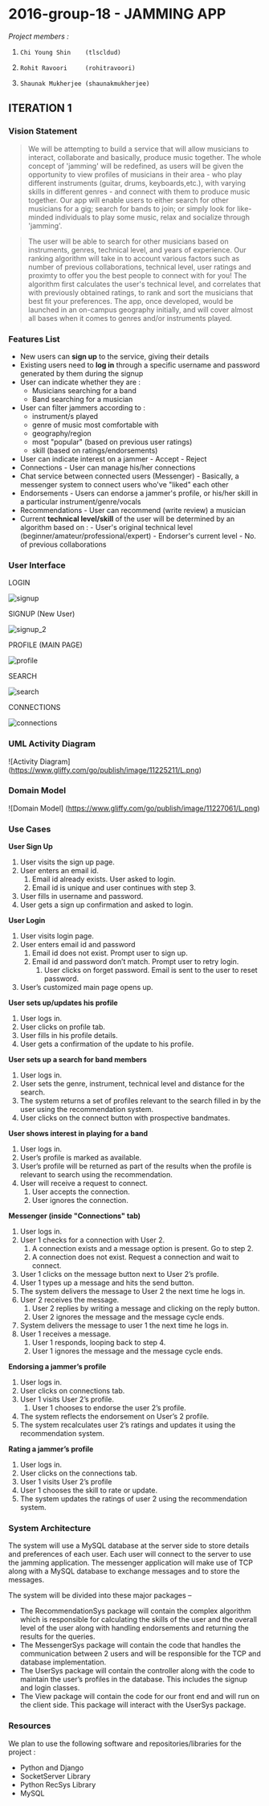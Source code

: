 # 2016-group-18 - JAMMING APP

*Project members :* 

1.     Chi Young Shin    (tlscldud)
2.     Rohit Ravoori     (rohitravoori)
3.     Shaunak Mukherjee (shaunakmukherjee)

## ITERATION 1

### Vision Statement
>We will be attempting to build a service that will allow musicians to interact, collaborate and basically, produce music together. The whole concept of 'jamming' will be redefined, as users will be given the opportunity to view profiles of musicians in their area - who play different instruments (guitar, drums, keyboards,etc.), with varying skills in different genres - and connect with them to produce music together. Our app will enable users to either search for other musicians for a gig; search for bands to join; or simply look for like-minded individuals to play some music, relax and socialize through 'jamming'. 

>The user will be able to search for other musicians based on instruments, genres, technical level, and years of experience. Our ranking algorithm will take in to account various factors such as number of previous collaborations, technical level, user ratings and proximty to offer you the best people to connect with for you! The algorithm first calculates the user's technical level, and correlates that with previously obtained ratings, to rank and sort the musicians that best fit your preferences. The app, once developed, would be launched in an on-campus geography initially, and will cover almost all bases when it comes to genres and/or instruments played.

### Features List
- New users can __sign up__ to the service, giving their details
- Existing users need to **log in** through a specific username and password generated by them during the signup
- User can indicate whether they are :
    - Musicians searching for a band
    - Band searching for a musician
- User can filter jammers according to : 
     - instrument/s played
     - genre of music most comfortable with
     - geography/region
     - most "popular" (based on previous user ratings)
     - skill (based on ratings/endorsements)
- User can indicate interest on a jammer
      - Accept
      - Reject
- Connections
      - User can manage his/her connections
- Chat service between connected users (Messenger)
      - Basically, a messenger system to connect users who've "liked" each other
- Endorsements
      - Users can endorse a jammer's profile, or his/her skill in a particular instrument/genre/vocals
- Recommendations
      - User can recommend (write review) a musician
- Current **technical level/skill** of the user will be determined by an algorithm based on :
      - User's original technical level (beginner/amateur/professional/expert)
      - Endorser's current level
      - No. of previous collaborations



### User Interface

LOGIN 

![signup](https://cloud.githubusercontent.com/assets/22137960/19027247/7c142d48-88fc-11e6-997f-c72e969404ab.jpg)

SIGNUP (New User)

![signup_2](https://cloud.githubusercontent.com/assets/22137960/19027248/7c15692e-88fc-11e6-9ccb-fadfb3260a8d.jpg)

PROFILE (MAIN PAGE)

![profile](https://cloud.githubusercontent.com/assets/22137960/19027244/7c1181b0-88fc-11e6-9782-eb90bc0a8f50.jpg)

SEARCH 

![search](https://cloud.githubusercontent.com/assets/22137960/19027246/7c1342ca-88fc-11e6-938e-2851d267eac0.jpg)

CONNECTIONS 

![connections](https://cloud.githubusercontent.com/assets/22137960/19027245/7c1236c8-88fc-11e6-8771-2c8a99460297.jpg)



### UML Activity Diagram

![Activity Diagram] (https://www.gliffy.com/go/publish/image/11225211/L.png)

### Domain Model

![Domain Model] (https://www.gliffy.com/go/publish/image/11227061/L.png)

### Use Cases

**User Sign Up**

1. User visits the sign up page.
2. User enters an email id.
    1. Email id already exists. User asked to login.
    2. Email id is unique and user continues with step 3.
3. User fills in username and password.
4. User gets a sign up confirmation and asked to login.

**User Login**

1.	User visits login page.
2.	User enters email id and password
    1. Email id does not exist. Prompt user to sign up.
    2. Email id and password don’t match. Prompt user to retry login.
        1. User clicks on forget password. Email is sent to the user to reset password.
3.	User’s customized main page opens up.

**User sets up/updates his profile**

1.	User logs in.
2.	User clicks on profile tab.
3.	User fills in his profile details.
4.	User gets a confirmation of the update to his profile.

**User sets up a search for band members**

1.	User logs in.
2.	User sets the genre, instrument, technical level and distance for the search.
3.	The system returns a set of profiles relevant to the search filled in by the user using the recommendation system.
4.	User clicks on the connect button with prospective bandmates.

**User shows interest in playing for a band**

1.	User logs in.
2.	User’s profile is marked as available.
3.	User’s profile will be returned as part of the results when the profile is relevant to search using the recommendation.
4.	User will receive a request to connect.
    1. User accepts the connection. 
    2. User ignores the connection.

**Messenger (inside "Connections" tab)**

1.	User logs in.
2.	User 1 checks for a connection with User 2.
    1. A connection exists and a message option is present. Go to step 2.
    2. A connection does not exist. Request a connection and wait to connect.
3.	User 1 clicks on the message button next to User 2’s profile.
4.	User 1 types up a message and hits the send button. 
5.	The system delivers the message to User 2 the next time he logs in.
6.	User 2 receives the message.
    1. User 2 replies by writing a message and clicking on the reply button.
    2. User 2 ignores the message and the message cycle ends.
7.	System delivers the message to user 1 the next time he logs in.
8.	User 1 receives a message.
    1. User 1 responds, looping back to step 4.
    2. User 1 ignores the message and the message cycle ends.

**Endorsing a jammer’s profile**

1.	User logs in.
2.	User clicks on connections tab.
3.	User 1 visits User 2’s profile.
    1. User 1 chooses to endorse the user 2’s profile.
4.	The system reflects the endorsement on User’s 2 profile.
5.	The system recalculates user 2’s ratings and updates it using the recommendation system.

**Rating a jammer’s profile**

1.	User logs in.
2.	User clicks on the connections tab.
3.	User 1 visits User 2’s profile
4.	User 1 chooses the skill to rate or update.
5.	The system updates the ratings of user 2 using the recommendation system.



### System Architecture

The system will use a MySQL database at the server side to store details and preferences of each user. Each user will connect to the server to use the jamming application. The messenger application will make use of TCP along with a MySQL database to exchange messages and to store the messages. 

The system will be divided into these major packages –

- The RecommendationSys package will contain the complex algorithm which is responsible for calculating the skills of the user and the overall level of the user along with handling endorsements and returning the results for the queries.
- The MessengerSys package will contain the code that handles the communication between 2 users and will be responsible for the TCP and database implementation.
- The UserSys package will contain the controller along with the code to maintain the user’s profiles in the database. This includes the signup and login classes.
- The View package will contain the code for our front end and will run on the client side. This package will interact with the UserSys package.

### Resources

We plan to use the following software and repositories/libraries for the project : 

- Python and Django
- SocketServer Library
- Python RecSys Library
- MySQL
 
 



